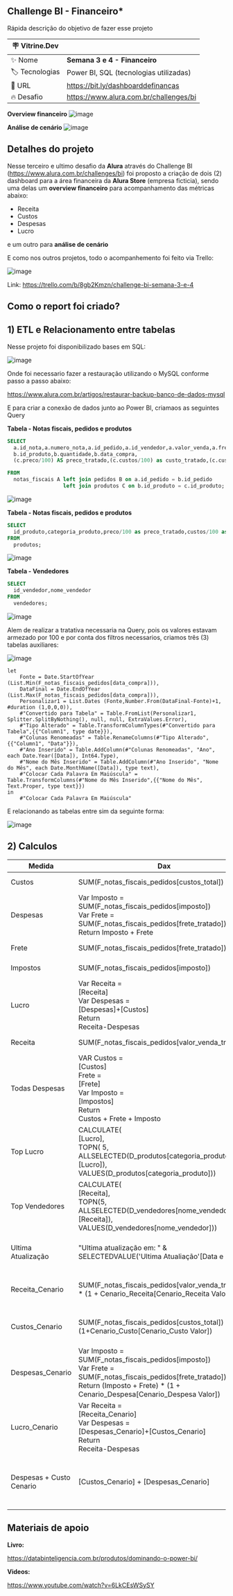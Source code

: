 ## Challenge BI - Financeiro*

Rápida descrição do objetivo de fazer esse projeto

| :placard: Vitrine.Dev |     |
| -------------  | --- |
| :sparkles: Nome        | **Semana 3 e 4 - Financeiro**
| :label: Tecnologias | Power BI, SQL (tecnologias utilizadas)
| :rocket: URL         | https://bit.ly/dashboarddefinanças
| :fire: Desafio     | https://www.alura.com.br/challenges/bi

<!-- Inserir imagem com a #vitrinedev ao final do link -->

**Overview financeiro**
![image](https://user-images.githubusercontent.com/62486279/135931730-dd62ae27-431b-448b-911f-5783f904973d.png#vitrinedev)

**Análise de cenário**
![image](https://user-images.githubusercontent.com/62486279/135931070-ef61471b-d337-4a3a-a871-a3e1348a7da4.png#vitrinedev)

## Detalhes do projeto

Nesse terceiro e ultimo desafio da **Alura** através do Challenge BI (https://www.alura.com.br/challenges/bi) foi proposto a criação de dois (2) dashboard para a área financeira da **Alura Store** (empresa ficticia), sendo uma delas um **overview financeiro** para acompanhamento das métricas abaixo:

- Receita 
- Custos
- Despesas
- Lucro

e um outro para **análise de cenário**

E como nos outros projetos, todo o acompanhemento foi feito via Trello:

![image](https://user-images.githubusercontent.com/62486279/135931836-584355c2-29fc-440a-b0bf-15e9e7ff2a55.png)

Link: https://trello.com/b/8gb2Kmzn/challenge-bi-semana-3-e-4

## Como o report foi criado?

## 1) ETL e Relacionamento entre tabelas

Nesse projeto foi disponibilizado bases em SQL:

![image](https://user-images.githubusercontent.com/62486279/135931933-c2b1a81a-c17e-45e9-96a7-49e66ad81194.png)

Onde foi necessario fazer a restauração utilizando o MySQL conforme passo a passo abaixo: 

https://www.alura.com.br/artigos/restaurar-backup-banco-de-dados-mysql

E para criar a conexão de dados junto ao Power BI, criamaos as seguintes Query 

**Tabela - Notas fiscais, pedidos e produtos**

~~~SQL
SELECT 
  a.id_nota,a.numero_nota,a.id_pedido,a.id_vendedor,a.valor_venda,a.frete,a.imposto,
  b.id_produto,b.quantidade,b.data_compra,
  (c.preco/100) AS preco_tratado,(c.custos/100) as custo_tratado,(c.custos/100)*b.quantidade AS custos_total

FROM 
  notas_fiscais A left join pedidos B on a.id_pedido = b.id_pedido
                  left join produtos C on b.id_produto = c.id_produto;
~~~

![image](https://user-images.githubusercontent.com/62486279/135932511-df50f06c-2bb1-4385-a29d-e9f753807cef.png)

**Tabela - Notas fiscais, pedidos e produtos**
~~~SQL
SELECT 
  id_produto,categoria_produto,preco/100 as preco_tratado,custos/100 as custos_tratado 
FROM 
  produtos;
~~~

![image](https://user-images.githubusercontent.com/62486279/135934723-34da45c1-55e1-40c1-9d63-b84e487fe7ca.png)

**Tabela - Vendedores**
~~~SQL
SELECT 
  id_vendedor,nome_vendedor 
FROM 
  vendedores;
~~~

![image](https://user-images.githubusercontent.com/62486279/135934885-256f94eb-cd94-44dc-902f-4edc38db3a33.png)

Alem de realizar a tratativa necessaria na Query, pois os valores estavam armezado por 100 e por conta dos filtros necessarios, criamos três (3) tabelas auxiliares:

![image](https://user-images.githubusercontent.com/62486279/135935061-6c0e90f1-0942-4e4e-ad5a-e8dd7f928c9f.png)

~~~
let
    Fonte = Date.StartOfYear (List.Min(F_notas_fiscais_pedidos[data_compra])),
    DataFinal = Date.EndOfYear (List.Max(F_notas_fiscais_pedidos[data_compra])),
    Personalizar1 = List.Dates (Fonte,Number.From(DataFinal-Fonte)+1, #duration (1,0,0,0)),
    #"Convertido para Tabela" = Table.FromList(Personalizar1, Splitter.SplitByNothing(), null, null, ExtraValues.Error),
    #"Tipo Alterado" = Table.TransformColumnTypes(#"Convertido para Tabela",{{"Column1", type date}}),
    #"Colunas Renomeadas" = Table.RenameColumns(#"Tipo Alterado",{{"Column1", "Data"}}),
    #"Ano Inserido" = Table.AddColumn(#"Colunas Renomeadas", "Ano", each Date.Year([Data]), Int64.Type),
    #"Nome do Mês Inserido" = Table.AddColumn(#"Ano Inserido", "Nome do Mês", each Date.MonthName([Data]), type text),
    #"Colocar Cada Palavra Em Maiúscula" = Table.TransformColumns(#"Nome do Mês Inserido",{{"Nome do Mês", Text.Proper, type text}})
in
    #"Colocar Cada Palavra Em Maiúscula"
~~~

E relacionando as tabelas entre sim da seguinte forma:

![image](https://user-images.githubusercontent.com/62486279/135935234-8b429627-797d-40ed-ae15-1f67f7f6ea05.png)

## 2) Calculos 

Medida   | Dax | Comentário
-------- | ---------- | ----------
Custos | SUM(F_notas_fiscais_pedidos[custos_total]) | Soma dos custos
Despesas | Var Imposto = <br/> SUM(F_notas_fiscais_pedidos[imposto]) <br/> Var Frete = <br/> SUM(F_notas_fiscais_pedidos[frete_tratado]) <br/> Return Imposto + Frete <br/> | Soma das despesas 
Frete | SUM(F_notas_fiscais_pedidos[frete_tratado]) | Soma do frete 
Impostos | SUM(F_notas_fiscais_pedidos[imposto]) | Soma dos impostos
Lucro | Var Receita = <br/> [Receita] <br/> Var Despesas = <br/> [Despesas]+[Custos] <br/> Return <br/> Receita-Despesas | Lucro da operação
Receita | SUM(F_notas_fiscais_pedidos[valor_venda_tratado]) | Soma de receita 
Todas Despesas | VAR Custos = <br/> [Custos] <br/> Frete = <br/> [Frete] <br/> Var Imposto = <br/> [Impostos] <br/> Return <br/> Custos + Frete + Imposto | Soma de todas as despesas (Custo, frete e impostos)
Top Lucro | CALCULATE(<br/> [Lucro], <br/> TOPN( 5, <br/> ALLSELECTED(D_produtos[categoria_produto]), <br/> [Lucro]), <br/> VALUES(D_produtos[categoria_produto])) | Top cinco dos produtos com mais lucro 
Top Vendedores | CALCULATE(<br/> [Receita],<br/> TOPN(5,<br/> ALLSELECTED(D_vendedores[nome_vendedor]), <br/> [Receita]), <br/> VALUES(D_vendedores[nome_vendedor])) |  Top cinco dos vendedores com mais venda 
Ultima Atualização | "Ultima atualização em: " & SELECTEDVALUE('Ultima Atualiação'[Data e Hora]) | Buscar o valor da ultima atualização
Receita_Cenario | SUM(F_notas_fiscais_pedidos[valor_venda_tratado]) * (1 + Cenario_Receita[Cenario_Receita Valor]) | Receita conforme % do cenario 
Custos_Cenario | SUM(F_notas_fiscais_pedidos[custos_total]) * (1+Cenario_Custo[Cenario_Custo Valor]) | Custos conforme % do cenario
Despesas_Cenario | Var Imposto = <br/> SUM(F_notas_fiscais_pedidos[imposto]) <br/> Var Frete = <br/> SUM(F_notas_fiscais_pedidos[frete_tratado]) <br/>Return (Imposto + Frete) * (1 + Cenario_Despesa[Cenario_Despesa Valor]) | Despesas conforme % do cenario
Lucro_Cenario | Var Receita = <br/> [Receita_Cenario] <br/> Var Despesas = <br/> [Despesas_Cenario]+[Custos_Cenario] <br/> Return <br/> Receita-Despesas | Lucro conforme % do cenario
Despesas + Custo Cenario | [Custos_Cenario] + [Despesas_Cenario] | Soma das despesas e custo conforme % do cenario

## Materiais de apoio 

**Livro:**

https://databinteligencia.com.br/produtos/dominando-o-power-bi/

**Videos:**

https://www.youtube.com/watch?v=6LkCEsWSySY
